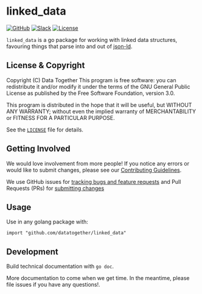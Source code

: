 # linked_data

<!-- Repo Badges for: Github Project, Slack, License-->

[![GitHub](https://img.shields.io/badge/project-Data_Together-487b57.svg?style=flat-square)](http://github.com/datatogether)
[![Slack](https://img.shields.io/badge/slack-Archivers-b44e88.svg?style=flat-square)](https://archivers-slack.herokuapp.com/)
[![License](https://img.shields.io/github/license/mashape/apistatus.svg)](./LICENSE) 

`linked_data` is a go package for working with linked data structures, favouring things that parse into and out of [json-ld](https://json-ld.org/). 

## License & Copyright

Copyright (C) <year> Data Together
This program is free software: you can redistribute it and/or modify it under
the terms of the GNU General Public License as published by the Free Software
Foundation, version 3.0.

This program is distributed in the hope that it will be useful, but WITHOUT ANY
WARRANTY; without even the implied warranty of MERCHANTABILITY or FITNESS FOR A
PARTICULAR PURPOSE.

See the [`LICENSE`](./LICENSE) file for details.

## Getting Involved

We would love involvement from more people! If you notice any errors or would like to submit changes, please see our [Contributing Guidelines](./.github/CONTRIBUTING.md). 

We use GitHub issues for [tracking bugs and feature requests](https://github.com/datatogether/linked_data/issues) and Pull Requests (PRs) for [submitting changes](https://github.com/datatogether/linked_data/pulls)

## Usage

Use in any golang package with:

`import "github.com/datatogether/linked_data"`

## Development

Build technical documentation with `go doc`.

More documentation to come when we get time. In the meantime, please file issues if you have any questions!. 
